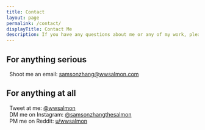 ```yaml
---
title: Contact
layout: page
permalink: /contact/
displayTitle: Contact Me
description: If you have any questions about me or any of my work, please feel free to get in touch!
---
```


## For anything serious
<i class="far fa-envelope" style='margin-right: 8px'></i> Shoot me an email: [samsonzhang@wwsalmon.com](mailto:samsonzhang@wwsalmon.com)

## For anything at all
<i class="fab fa-instagram" style='color: #cd486b; margin-right: 8px;'></i> Tweet at me: [@wwsalmon](https://twitter.com/wwsalmon/)<br/>
<i class="fab fa-twitter" style='color: #1da1f2; margin-right: 8px;'></i> DM me on Instagram: [@samsonzhangthesalmon](https://instagram.com/samsonzhangthesalmon)<br/>
<i class="fab fa-reddit" style='color: #ff4500; margin-right: 8px;'></i> PM me on Reddit: [u/wwsalmon](https://www.reddit.com/user/wwsalmon/)
